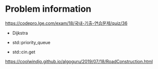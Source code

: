 # Problem information

<https://codepro.lge.com/exam/18/국내-기출-연습문제/quiz/36>

- Dijkstra

- std::priority_queue

- std::cin.get

<https://coolwindjo.github.io/algoguru/2019/07/18/RoadConstruction.html>
